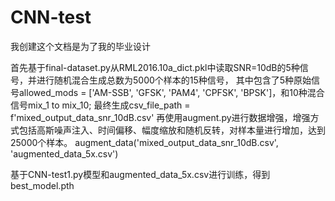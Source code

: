 # CNN-test
我创建这个文档是为了我的毕业设计

首先基于final-dataset.py从RML2016.10a_dict.pkl中读取SNR=10dB的5种信号，并进行随机混合生成总数为5000个样本的15种信号，
其中包含了5种原始信号allowed_mods = ['AM-SSB', 'GFSK', 'PAM4', 'CPFSK', 'BPSK']，和10种混合信号mix_1 to mix_10;
最终生成csv_file_path = f'mixed_output_data_snr_10dB.csv' 
再使用augment.py进行数据增强，增强方式包括高斯噪声注入、时间偏移、幅度缩放和随机反转，对样本量进行增加，达到25000个样本。
augment_data('mixed_output_data_snr_10dB.csv', 'augmented_data_5x.csv')

基于CNN-test1.py模型和augmented_data_5x.csv进行训练，得到best_model.pth
